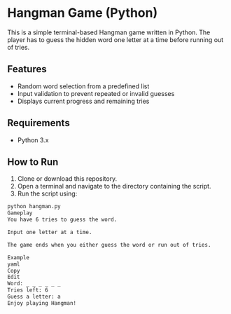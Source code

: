 # Hangman Game (Python)

This is a simple terminal-based Hangman game written in Python. The player has to guess the hidden word one letter at a time before running out of tries.

## Features

- Random word selection from a predefined list
- Input validation to prevent repeated or invalid guesses
- Displays current progress and remaining tries

## Requirements

- Python 3.x

## How to Run

1. Clone or download this repository.
2. Open a terminal and navigate to the directory containing the script.
3. Run the script using:

```bash
python hangman.py
Gameplay
You have 6 tries to guess the word.

Input one letter at a time.

The game ends when you either guess the word or run out of tries.

Example
yaml
Copy
Edit
Word: _ _ _ _ _ _
Tries left: 6
Guess a letter: a
Enjoy playing Hangman!
